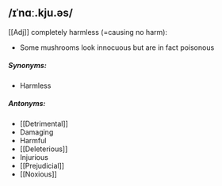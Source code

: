 ## /ɪˈnɑː.kju.əs/  
[[Adj]]
completely harmless (=causing no harm):

- Some mushrooms look innocuous but are in fact poisonous

##### Synonyms:
- Harmless

##### Antonyms:
- [[Detrimental]]
- Damaging
- Harmful
- [[Deleterious]]
- Injurious
- [[Prejudicial]]
- [[Noxious]]